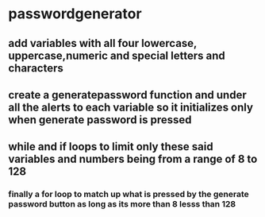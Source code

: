 # passwordgenerator

## add variables with all four lowercase, uppercase,numeric and special letters and characters

## create a generatepassword function and under all the alerts to each variable so it initializes only when generate password is pressed

## while and if loops to limit only these said variables and numbers being from a range of 8 to 128

### finally a for loop to match up what is pressed by the generate password button as long as its more than 8 lesss than 128
